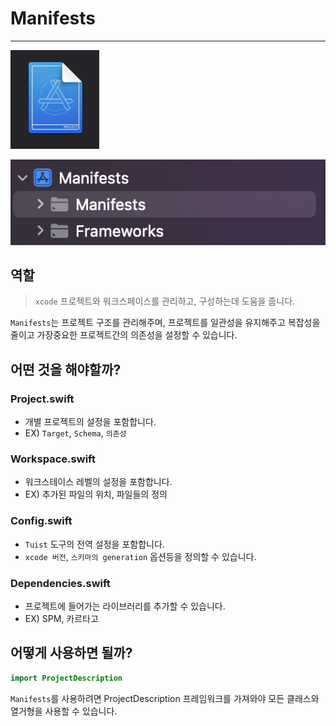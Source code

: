 # Manifests

---

![스크린샷 2023-11-28 오후 3.45.32.png](Manifests%20b0b694d1e8a24f948b36dd23f4303e21/%25E1%2584%2589%25E1%2585%25B3%25E1%2584%258F%25E1%2585%25B3%25E1%2584%2585%25E1%2585%25B5%25E1%2586%25AB%25E1%2584%2589%25E1%2585%25A3%25E1%2586%25BA_2023-11-28_%25E1%2584%258B%25E1%2585%25A9%25E1%2584%2592%25E1%2585%25AE_3.45.32.png)

![스크린샷 2023-11-28 오후 3.58.05.png](Manifests%20b0b694d1e8a24f948b36dd23f4303e21/%25E1%2584%2589%25E1%2585%25B3%25E1%2584%258F%25E1%2585%25B3%25E1%2584%2585%25E1%2585%25B5%25E1%2586%25AB%25E1%2584%2589%25E1%2585%25A3%25E1%2586%25BA_2023-11-28_%25E1%2584%258B%25E1%2585%25A9%25E1%2584%2592%25E1%2585%25AE_3.58.05.png)

## 역할

> `xcode` 프로젝트와 워크스페이스를 관리하고, 구성하는데 도움을 줍니다.
> 

`Manifests`는 프로젝트 구조를 관리해주며, 프로젝트를 일관성을 유지해주고 복잡성을 줄이고 가장중요한 프로젝트간의 의존성을 설정할 수 있습니다.

## 어떤 것을 해야할까?

### Project.swift

- 개별 프로젝트의 설정을 포함합니다.
- EX) `Target`, `Schema`, `의존성`

### Workspace.swift

- 워크스테이스 레벨의 설정을 포함합니다.
- EX) 추가된 파일의 위치, 파일들의 정의

### Config.swift

- `Tuist` 도구의 전역 설정을 포함합니다.
- `xcode 버전`, `스키마의 generation` 옵션등을 정의할 수 있습니다.

### Dependencies.swift

- 프로젝트에 들어가는 라이브러리를 추가할 수 있습니다.
- EX) SPM, 카르타고

## 어떻게 사용하면 될까?

```swift
import ProjectDescription
```

`Manifests`를 사용하려면 ProjectDescription 프레임워크를 가져와야 모든 클래스와 열거형을 사용할 수 있습니다.
